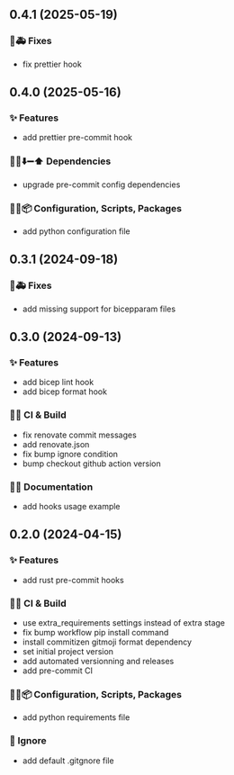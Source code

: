## 0.4.1 (2025-05-19)

### 🐛🚑️ Fixes

- fix prettier hook

## 0.4.0 (2025-05-16)

### ✨ Features

- add prettier pre-commit hook

### 📌➕⬇️➖⬆️ Dependencies

- upgrade pre-commit config dependencies

### 🔧🔨📦️ Configuration, Scripts, Packages

- add python configuration file

## 0.3.1 (2024-09-18)

### 🐛🚑️ Fixes

- add missing support for bicepparam files

## 0.3.0 (2024-09-13)

### ✨ Features

- add bicep lint hook
- add bicep format hook

### 💚👷 CI & Build

- fix renovate commit messages
- add renovate.json
- fix bump ignore condition
- bump checkout github action version

### 📝💡 Documentation

- add hooks usage example

## 0.2.0 (2024-04-15)

### ✨ Features

- add rust pre-commit hooks

### 💚👷 CI & Build

- use extra_requirements settings instead of extra stage
- fix bump workflow pip install command
- install commitizen gitmoji format dependency
- set initial project version
- add automated versionning and releases
- add pre-commit CI

### 🔧🔨📦️ Configuration, Scripts, Packages

- add python requirements file

### 🙈 Ignore

- add default .gitgnore file
